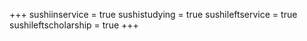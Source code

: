 +++
sushiinservice = true
sushistudying = true
sushileftservice = true
sushileftscholarship = true
+++

